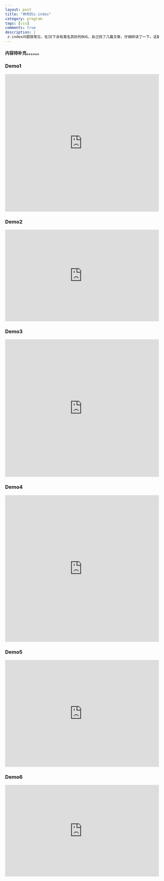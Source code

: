 ```yaml
---
layout: post
title: "神奇的z-index"
category: program
tags: [css]
comments: true
description: |
 z-index问题很常见，在IE下会有莫名其妙的BUG，自己找了几篇文章，仔细研读了一下。这篇文章很大一部分是对这几篇英文文章的翻译，但结合学到的东西，加上自己的理解，也就成了此文。
---
```

#### 内容待补充。。。。。。
### Demo1

<iframe style="width: 100%; height: 450px" src="http://jsfiddle.net/xiaoji121/v8FMv/1/embedded/result,html,css" allowfullscreen="allowfullscreen" frameborder="0"></iframe>

### Demo2

<iframe style="width: 100%; height: 300px" src="http://jsfiddle.net/xiaoji121/CmPLP/1/embedded/result,html,css" allowfullscreen="allowfullscreen" frameborder="0"></iframe>

### Demo3

<iframe style="width: 100%; height: 450px" src="http://jsfiddle.net/xiaoji121/kFNcp/1/embedded/result,html,css" allowfullscreen="allowfullscreen" frameborder="0"></iframe>

### Demo4

<iframe style="width: 100%; height: 480px" src="http://jsfiddle.net/xiaoji121/r6epe/1/embedded/result,html,css" allowfullscreen="allowfullscreen" frameborder="0"></iframe>

### Demo5

<iframe style="width: 100%; height: 350px" src="http://jsfiddle.net/xiaoji121/QbKx3/1/embedded/result,html,css" allowfullscreen="allowfullscreen" frameborder="0"></iframe>

### Demo6

<iframe style="width: 100%; height: 300px" src="http://jsfiddle.net/xiaoji121/jvuQj/2/embedded/result,html,css" allowfullscreen="allowfullscreen" frameborder="0"></iframe>